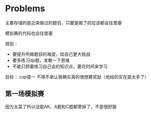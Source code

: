# Problems
主要存储的是近来做过的题目，只要是做了的应该都会往里塞

模拟赛的代码也会往里塞

规划：
- 要提升所做题目的难度，给自己更大挑战
- 要多练习dp题，发散一下思维
- 不能只顾着练习自己会的知识点，要花时间来学习

目标：
csp提一
不得不承认我确实真的很想要奖励（他给的实在是太多了）

## 第一场模拟赛
因为太菜了所以没能AK，A题和C题都寄掉了，不是很舒服